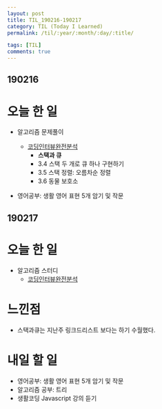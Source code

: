 ```yaml
---
layout: post
title: TIL_190216-190217
category: TIL (Today I Learned)
permalink: /til/:year/:month/:day/:title/

tags: [TIL]
comments: true
---
```

## 190216

# 오늘 한 일
- 알고리즘 문제풀이
    - [코딩인터뷰완전분석](http://www.kyobobook.co.kr/product/detailViewKor.laf?mallGb=KOR&ejkGb=KOR&barcode=9788966263080&orderClick=JAj)
        - **스택과 큐**
        - 3.4 스택 두 개로 큐 하나 구현하기
        - 3.5 스택 정렬: 오름차순 정렬
        - 3.6 동물 보호소
        
- 영어공부: 생활 영어 표현 5개 암기 및 작문


## 190217

# 오늘 한 일
- 알고리즘 스터디
    - [코딩인터뷰완전분석](http://www.kyobobook.co.kr/product/detailViewKor.laf?mallGb=KOR&ejkGb=KOR&barcode=9788966263080&orderClick=JAj)


# 느낀점
- 스택과큐는 지난주 링크드리스트 보다는 하기 수월했다.


# 내일 할 일
- 영어공부: 생활 영어 표현 5개 암기 및 작문
- 알고리즘 공부: 트리
- 생활코딩 Javascript 강의 듣기